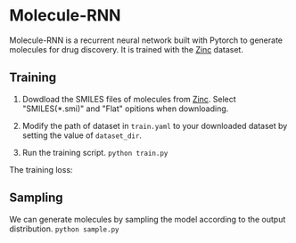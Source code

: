 # Molecule-RNN
Molecule-RNN is a recurrent neural network built with Pytorch to generate molecules for drug discovery. It is trained with the [Zinc](https://zinc.docking.org/) dataset.

## Training
1. Dowdload the SMILES files of molecules from [Zinc](https://zinc.docking.org/). Select "SMILES(*.smi)" and "Flat" opitions when downloading.

2. Modify the path of dataset in ```train.yaml``` to your downloaded dataset by setting the value of ```dataset_dir```.

3. Run the training script.
```python train.py```

The training loss:

## Sampling
We can generate molecules by sampling the model according to the output distribution.
```python sample.py```